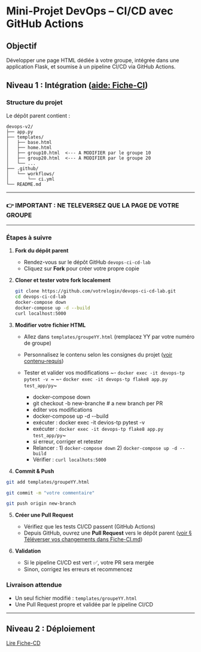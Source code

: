 # Mini-Projet DevOps – CI/CD avec GitHub Actions

## Objectif
Développer une page HTML dédiée à votre groupe, intégrée dans une application Flask, et soumise à un pipeline CI/CD via GitHub Actions.

## Niveau 1 : Intégration ([aide: Fiche-CI](Fiche-CI.md)) 

### Structure du projet
Le dépôt parent contient :
```
devops-v2/
├── app.py
├── templates/
│   ├── base.html
│   ├── home.html
│   ├── group10.html  <--- A MODIFIER par le groupe 10
│   ├── group20.html  <--- A MODIFIER par le groupe 20
│   └── ...
├── .github/
│   └── workflows/
│       └── ci.yml
└── README.md
```

---
### 👉 IMPORTANT : NE TELEVERSEZ QUE LA PAGE DE VOTRE GROUPE 
---

### Étapes à suivre

1. **Fork du dépôt parent**
   - Rendez-vous sur le dépôt GitHub `devops-ci-cd-lab`
   - Cliquez sur **Fork** pour créer votre propre copie

2. **Cloner et tester votre fork localement**
   ```bash
   git clone https://github.com/votrelogin/devops-ci-cd-lab.git
   cd devops-ci-cd-lab
   docker-compose down
   docker-compose up -d --build
   curl localhost:5000
   ```

3. **Modifier votre fichier HTML**
   - Allez dans `templates/groupeYY.html` (remplacez YY par votre numéro de groupe)
   - Personnalisez le contenu selon les consignes du projet ([voir contenu-requis](contenu-requis.md))

   - Tester et valider vos modifications 
      ~- `docker exec -it devops-tp pytest -v `~
      ~- `docker exec -it devops-tp flake8 app.py test_app/py`~
      - docker-compose down
      - git checkout -b new-branche  # a new branch per PR
      - éditer vos modifications 
      - docker-compose up -d --build
      - exécuter : docker exec -it devios-tp pytest -v
      - exécuter : `docker exec -it devops-tp flake8 app.py test_app/py`~
      - si erreur, corriger et retester
      - Relancer : 
            1) `docker-compose down` 
            2) `docker-compose up -d --build`
      - Vérifier : `curl localhots:5000`
      
4. **Commit & Push**
```bash
git add templates/groupeYY.html

git commit -m "votre commentaire"

git push origin new-branch
```

5. **Créer une Pull Request**
   - Vérifiez que les tests CI/CD passent (GitHub Actions)
   - Depuis GitHub, ouvrez une **Pull Request** vers le dépôt parent ([voir § Téléverser vos changements dans Fiche-CI.md](./Fiche-CI.md))

6. **Validation**
   - Si le pipeline CI/CD est vert ✅, votre PR sera mergée
   - Sinon, corrigez les erreurs et recommencez

### Livraison attendue
- Un seul fichier modifié : `templates/groupeYY.html`
- Une Pull Request propre et validée par le pipeline CI/CD

---

## Niveau 2 : Déploiement 
[Lire Fiche-CD](Fiche-CD.md)


<!-- 
----------------- Notes formateur --------------------------
- Actions
   - DONE compte: mrkgit72: devops-tp2-draft-prof fork with devops-tp2-draft
   - Rester entièrement devops-v2

- compte Github formateur 
   * mrkgit72 / m....1xXX

- No edit in Container : only run (by docker or manually by using docker exec -it <container name> <shell command>)

- create PR with main branch
   * go to Gisthub UI
   * "contribute" -> "create PR" # make sure the destination repo is that wanted

- si on utilise une branche (c'est le process standard pour les PR)
  - docker-compose down
  - git checkout -b new-branche  # a new branch per PR
  - docker-compose up -d --build
  - edit dans host
  - run on container : docker exec -it devios-tp pytest -v
  - git add files
  - git commit -m "comment"
  - git push origin new-branch
  - go github UI and create PR and choose the destination : the fork repo or the parent.

- synchro du Fork avec le parent
   - Méthode 1
      * aller sur github du fork (repo de travail)
      * bouton "Sync Fork"
      * en local : git pull
   - Méthode 2 : ajouter le parent comme remote
      * git remote add upstream <liknk-to-repo-parent.git>
      * git fetch upstream
      * git merge upstream/main
      * git push origin main

- Reminder SSH for Github
   * ssh-keygen -t rsa -b 4096 -C "your_email@example.com"
   * cat ~/.ssh/id_rsa_github.pub
   * copy/paste in Github 
   * git clone ssh-git-link !!!!!!

- Ressource
  * Comment effectuer des tests unitaires dans Flask: https://fr.linux-console.net/?p=34043
  * https://dev.to/david_oyewole/automating-flask-deployment-with-github-actions-and-docker-4j1a
  


 -->



